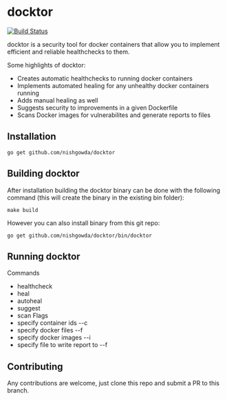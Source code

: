 # docktor

[![Build Status](https://travis-ci.com/nishgowda/docktor.svg?branch=master)](https://travis-ci.com/nishgowda/docktor)

docktor is a security tool for docker containers that allow you to implement efficient and reliable healthchecks to them.

Some highlights of docktor:
 - Creates automatic healthchecks to running docker containers
 - Implements automated healing for any unhealthy docker containers running
 - Adds manual healing as well
 - Suggests security to improvements in a given Dockerfile
 - Scans Docker images for vulnerabilites and generate reports to files

## Installation
```
go get github.com/nishgowda/docktor
```

## Building docktor
After installation building the docktor binary can be done with the following command (this will create the binary in the existing bin folder):
``` 
make build
```

However you can also install binary from this git repo:
```
go get github.com/nishgowda/docktor/bin/docktor
```
## Running docktor
 Commands
 - healthcheck
 - heal
 - autoheal
 - suggest
 - scan
 Flags
  - specify container ids --c
  - specify docker files --f
  - specify docker images --i
  - specify file to write report to --f


## Contributing
Any contributions are welcome, just clone this repo and submit a PR to this branch.